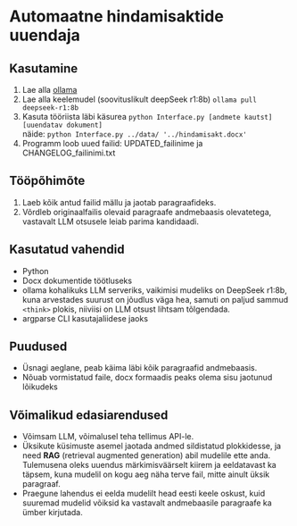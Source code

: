 # Automaatne hindamisaktide uuendaja

## Kasutamine
1. Lae alla [ollama](https://ollama.com/)
2. Lae alla keelemudel (soovituslikult deepSeek r1:8b)
`ollama pull deepseek-r1:8b`
3. Kasuta tööriista läbi käsurea
`python Interface.py [andmete kautst] [uuendatav dokument]`\
 näide:
`python Interface.py ../data/ '../hindamisakt.docx'`
3. Programm loob uued failid: UPDATED_failinime ja CHANGELOG_failinimi.txt

## Tööpõhimõte
1. Laeb kõik antud failid mällu ja jaotab paragraafideks.
2. Võrdleb originaalfailis olevaid paragraafe andmebaasis olevatetega, vastavalt LLM otsusele leiab parima kandidaadi.

## Kasutatud vahendid
* Python
* Docx dokumentide töötluseks
* ollama kohalikuks LLM serveriks, vaikimisi mudeliks on DeepSeek r1:8b, kuna arvestades suurust on jõudlus väga hea, samuti on paljud sammud `<think>` plokis, niiviisi on LLM otsust lihtsam tõlgendada.
* argparse CLI kasutajaliidese jaoks

## Puudused
* Üsnagi aeglane, peab käima läbi kõik paragraafid andmebaasis.
* Nõuab vormistatud faile, docx formaadis peaks olema sisu jaotunud lõikudeks

## Võimalikud edasiarendused
* Võimsam LLM, võimalusel teha tellimus API-le.
* Üksikute küsimuste asemel jaotada andmed sildistatud plokkidesse, ja need **RAG** (retrieval augmented generation) abil mudelile ette anda.
Tulemusena oleks uuendus märkimisväärselt kiirem ja eeldatavast ka täpsem, kuna mudelil on kogu aeg näha terve fail, mitte ainult üksik paragraaf.
* Praegune lahendus ei eelda mudelilt head eesti keele oskust, kuid suuremad mudelid võiksid ka vastavalt andmebaasile paragraafe ka ümber kirjutada.
